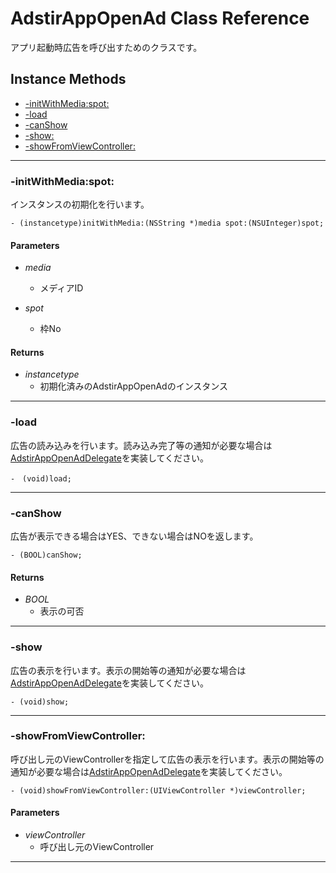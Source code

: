 # AdstirAppOpenAd Class Reference

アプリ起動時広告を呼び出すためのクラスです。

## Instance Methods
* [-initWithMedia:spot:](#-initwithmediaspot)
* [-load](#-load)
* [-canShow](#-canshow)
* [-show:](#-show)
* [-showFromViewController:](#-showfromviewcontroller)

***

### -initWithMedia:spot:  
インスタンスの初期化を行います。
```objc
- (instancetype)initWithMedia:(NSString *)media spot:(NSUInteger)spot;
```

#### Parameters

* _media_
    * メディアID

* _spot_
    * 枠No


#### Returns

* _instancetype_
    * 初期化済みのAdstirAppOpenAdのインスタンス

***

### -load
広告の読み込みを行います。読み込み完了等の通知が必要な場合は[AdstirAppOpenAdDelegate](AdstirAppOpenAdDelegate-Protocol-Reference.md)を実装してください。


```objc
-　(void)load;
```

***

### -canShow
広告が表示できる場合はYES、できない場合はNOを返します。

```objc
- (BOOL)canShow;
```

#### Returns

* _BOOL_
    * 表示の可否

***

### -show
広告の表示を行います。表示の開始等の通知が必要な場合は[AdstirAppOpenAdDelegate](AdstirAppOpenAdDelegate-Protocol-Reference.md)を実装してください。


```objc
- (void)show;
```

***

### -showFromViewController:
呼び出し元のViewControllerを指定して広告の表示を行います。表示の開始等の通知が必要な場合は[AdstirAppOpenAdDelegate](AdstirAppOpenAdDelegate-Protocol-Reference.md)を実装してください。


```objc
- (void)showFromViewController:(UIViewController *)viewController;
```

#### Parameters

* _viewController_
    * 呼び出し元のViewController

***